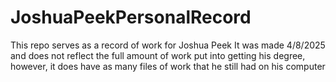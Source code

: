 # JoshuaPeekPersonalRecord
 This repo serves as a record of work for Joshua Peek 
 It was made 4/8/2025 and does not reflect the full amount of work put into getting his degree, however, it does have as many files of work that he still had on his computer  
 
